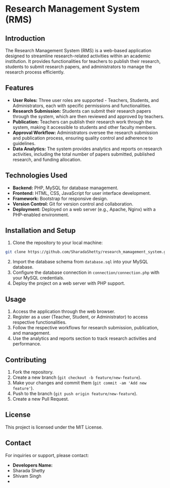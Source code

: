 # Research Management System (RMS)

## Introduction

The Research Management System (RMS) is a web-based application designed to streamline research-related activities within an academic institution. It provides functionalities for teachers to publish their research, students to submit research papers, and administrators to manage the research process efficiently.

## Features

- **User Roles:** Three user roles are supported - Teachers, Students, and Administrators, each with specific permissions and functionalities.
- **Research Submission:** Students can submit their research papers through the system, which are then reviewed and approved by teachers.
- **Publication:** Teachers can publish their research work through the system, making it accessible to students and other faculty members.
- **Approval Workflow:** Administrators oversee the research submission and publication process, ensuring quality control and adherence to guidelines.
- **Data Analytics:** The system provides analytics and reports on research activities, including the total number of papers submitted, published research, and funding allocation.

## Technologies Used

- **Backend:** PHP, MySQL for database management.
- **Frontend:** HTML, CSS, JavaScript for user interface development.
- **Framework:** Bootstrap for responsive design.
- **Version Control:** Git for version control and collaboration.
- **Deployment:** Deployed on a web server (e.g., Apache, Nginx) with a PHP-enabled environment.

## Installation and Setup

1. Clone the repository to your local machine:

```bash
git clone https://github.com/SharadaShetty/research_mamagement_system.git
```

2. Import the database schema from `database.sql` into your MySQL database.
3. Configure the database connection in `connection/connection.php` with your MySQL credentials.
4. Deploy the project on a web server with PHP support.

## Usage

1. Access the application through the web browser.
2. Register as a user (Teacher, Student, or Administrator) to access respective functionalities.
3. Follow the respective workflows for research submission, publication, and management.
4. Use the analytics and reports section to track research activities and performance.

## Contributing

1. Fork the repository.
2. Create a new branch (`git checkout -b feature/new-feature`).
3. Make your changes and commit them (`git commit -am 'Add new feature'`).
4. Push to the branch (`git push origin feature/new-feature`).
5. Create a new Pull Request.

## License

This project is licensed under the MIT License.

## Contact

For inquiries or support, please contact:

- **Developers Name:**
- Sharada Shetty
- Shivam Singh
- 

